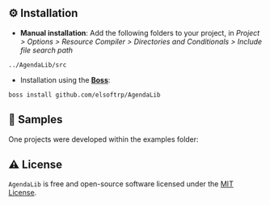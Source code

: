  
## ⚙️ Installation 


* **Manual installation**: Add the following folders to your project, in *Project > Options > Resource Compiler > Directories and Conditionals > Include file search path*

```
../AgendaLib/src
```

* Installation using the [**Boss**](https://github.com/HashLoad/boss):

```
boss install github.com/elsoftrp/AgendaLib
```

## 📝 Samples

One projects were developed within the examples folder:


## ⚠️ License

`AgendaLib` is free and open-source software licensed under the [MIT License](https://github.com/elsoftrp/AgendaLib/LICENSE). 
